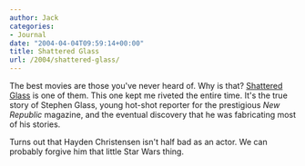 ```yaml
---
author: Jack
categories:
- Journal
date: "2004-04-04T09:59:14+00:00"
title: Shattered Glass
url: /2004/shattered-glass/
---
```


The best movies are those you've never heard of. Why is that? [Shattered Glass][1] is one of them. This one kept me riveted the entire time. It's the true story of Stephen Glass, young hot-shot reporter for the prestigious _New Republic_ magazine, and the eventual discovery that he was fabricating most of his stories.

Turns out that Hayden Christensen isn't half bad as an actor. We can probably forgive him that little Star Wars thing.

 [1]: http://www.imdb.com/title/tt0323944/